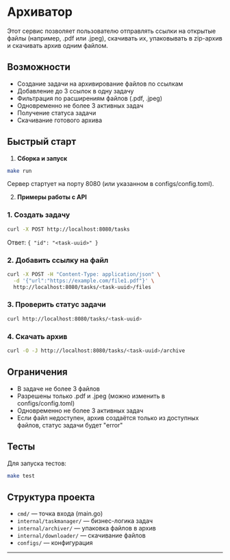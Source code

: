 # Архиватор

Этот сервис позволяет пользователю отправлять ссылки на открытые файлы (например, .pdf или .jpeg), скачивать их, упаковывать в zip-архив и скачивать архив одним файлом.

## Возможности
- Создание задачи на архивирование файлов по ссылкам
- Добавление до 3 ссылок в одну задачу
- Фильтрация по расширениям файлов (.pdf, .jpeg)
- Одновременно не более 3 активных задач
- Получение статуса задачи
- Скачивание готового архива

## Быстрый старт

1. **Сборка и запуск**

```sh
make run
```

Сервер стартует на порту 8080 (или указанном в configs/config.toml).

2. **Примеры работы с API**

### 1. Создать задачу
```sh
curl -X POST http://localhost:8080/tasks
```
Ответ: `{ "id": "<task-uuid>" }`

### 2. Добавить ссылку на файл
```sh
curl -X POST -H "Content-Type: application/json" \
  -d '{"url":"https://example.com/file1.pdf"}' \
  http://localhost:8080/tasks/<task-uuid>/files
```

### 3. Проверить статус задачи
```sh
curl http://localhost:8080/tasks/<task-uuid>
```

### 4. Скачать архив
```sh
curl -O -J http://localhost:8080/tasks/<task-uuid>/archive
```

## Ограничения
- В задаче не более 3 файлов
- Разрешены только .pdf и .jpeg (можно изменить в configs/config.toml)
- Одновременно не более 3 активных задач
- Если файл недоступен, архив создаётся только из доступных файлов, статус задачи будет "error"

## Тесты

Для запуска тестов:
```sh
make test
```

## Структура проекта
- `cmd/` — точка входа (main.go)
- `internal/taskmanager/` — бизнес-логика задач
- `internal/archiver/` — упаковка файлов в архив
- `internal/downloader/` — скачивание файлов
- `configs/` — конфигурация

---
